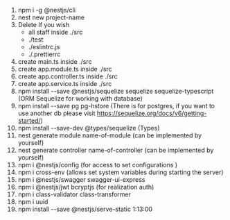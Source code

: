 1) npm i -g @nestjs/cli
2) nest new project-name
3) Delete
    If you wish
   - all staff inside ./src
   - ./test
   - ./eslintrc.js
   - ./.prettierrc
4) create main.ts inside ./src
5) create app.module.ts inside ./src
6) create app.controller.ts inside ./src
7) create app.service.ts inside ./src
8) npm install --save @nestjs/sequelize sequelize sequelize-typescript (ORM Sequelize for working with database)
9) npm install --save pg pg-hstore (There is for postgres, if you want to use another db please visit https://sequelize.org/docs/v6/getting-started/)
10) npm install --save-dev @types/sequelize (Types)
11) nest generate module name-of-module (can be implemented by yourself)
12) nest generate controller name-of-controller (can be implemented by yourself)
13) npm i @nestjs/config (for access to set configurations )
14) npm i cross-env (allows set system variables during starting the server)
15) npm i @nestjs/swagger swagger-ui-express
16) npm i @nestjs/jwt bcryptjs (for realization auth)
17) npm i class-validator class-transformer
18) npm i uuid
19) npm install --save @nestjs/serve-static
1:13:00